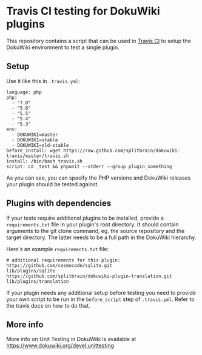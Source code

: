 Travis CI testing for DokuWiki plugins
======================================

This repository contains a script that can be used in
[Travis CI](https://travis-ci.org) to setup the DokuWiki environment to test a
single plugin.

Setup
-----

Use it like this in ``.travis.yml``:

```
language: php
php:
  - "7.0"
  - "5.6"
  - "5.5"
  - "5.4"
  - "5.3"
env:
  - DOKUWIKI=master
  - DOKUWIKI=stable
  - DOKUWIKI=old-stable
before_install: wget https://raw.github.com/splitbrain/dokuwiki-travis/master/travis.sh
install: /bin/bash travis.sh
script: cd _test && phpunit --stderr --group plugin_something
```

As you can see, you can specify the PHP versions and DokuWiki releases your plugin
should be tested against.

Plugins with dependencies
-------------------------

If your tests require additional plugins to be installed, provide a ``requirements.txt``
file in your plugin's root directory. It should contain arguments to the git clone command,
eg. the source repository and the target directory. The latter needs to be a full path
in the DokuWiki hierarchy.

Here's an example ``requirements.txt`` file:

```
# additional requirements for this plugin:
https://github.com/cosmocode/sqlite.git                         lib/plugins/sqlite
https://github.com/splitbrain/dokuwiki-plugin-translation.git   lib/plugins/translation
```

If your plugin needs any additional setup before testing you need to provide your own
script to be run in the ``before_script`` step of ``.travis.yml``. Refer to the travis
docs on how to do that.

More info
---------

More info on Unit Testing in DokuWiki is available at https://www.dokuwiki.org/devel:unittesting
